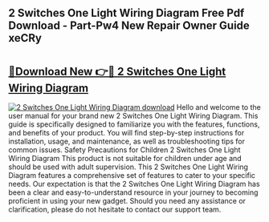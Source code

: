 ## 2 Switches One Light Wiring Diagram Free Pdf Download - Part-Pw4 New Repair Owner Guide xeCRy

# <h2><a href="http://dfp1qgj.blite.top/?on=2+Switches+One+Light+Wiring+Diagram">🔗Download New 👉🔴 2 Switches One Light Wiring Diagram</a></h2>

[![2 Switches One Light Wiring Diagram download](https://i.imgur.com/lujVjoI.png)](http://dfp1qgj.blite.top/?on=2+Switches+One+Light+Wiring+Diagram)
Hello and welcome to the user manual for your brand new 2 Switches One Light Wiring Diagram. This guide is specifically designed to familiarize you with the features, functions, and benefits of your product. You will find step-by-step instructions for installation, usage, and maintenance, as well as troubleshooting tips for common issues. Safety Precautions for Children 2 Switches One Light Wiring Diagram This product is not suitable for children under age and should be used with adult supervision. This 2 Switches One Light Wiring Diagram features a comprehensive set of features to cater to your specific needs. Our expectation is that the 2 Switches One Light Wiring Diagram has been a clear and easy-to-understand resource in your journey to becoming proficient in using your new gadget. Should you need any assistance or clarification, please do not hesitate to contact our support team.
